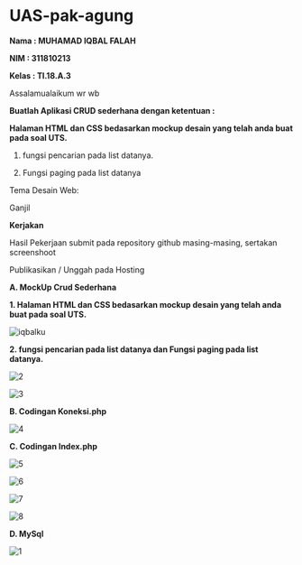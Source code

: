 # UAS-pak-agung

**Nama : MUHAMAD IQBAL FALAH**

**NIM : 311810213**

**Kelas : TI.18.A.3**

Assalamualaikum wr wb

**Buatlah Aplikasi CRUD sederhana dengan ketentuan :**

**Halaman HTML dan CSS bedasarkan mockup desain yang telah anda buat pada soal UTS.**

1. fungsi pencarian pada list datanya.

2. Fungsi paging pada list datanya

Tema Desain Web:


Ganjil

**Kerjakan**

Hasil Pekerjaan submit pada repository github masing-masing, sertakan screenshoot

Publikasikan / Unggah pada Hosting

**A. MockUp Crud Sederhana**

**1. Halaman HTML dan CSS bedasarkan mockup desain yang telah anda buat pada soal UTS.**


![iqbalku](https://user-images.githubusercontent.com/46512186/87241011-91cf0200-c3d3-11ea-8b49-dd43324c0822.png)

**2. fungsi pencarian pada list datanya dan Fungsi paging pada list datanya.**

![2](https://user-images.githubusercontent.com/46512186/87128164-5c35f600-c2b9-11ea-898a-0ed0b9b3b87a.png)

![3](https://user-images.githubusercontent.com/46512186/87128251-85568680-c2b9-11ea-9638-3fd57b705751.png)

**B. Codingan Koneksi.php**

![4](https://user-images.githubusercontent.com/46512186/87129421-81c3ff00-c2bb-11ea-8db8-d176ea7ad752.png)

**C. Codingan Index.php**

![5](https://user-images.githubusercontent.com/46512186/87129526-aae48f80-c2bb-11ea-9849-efe8bd48fa2b.png)

![6](https://user-images.githubusercontent.com/46512186/87129457-8ee0ee00-c2bb-11ea-80b7-aa4ddef98c2e.png)

![7](https://user-images.githubusercontent.com/46512186/87129477-999b8300-c2bb-11ea-9fb5-d36b2d5e2c6f.png)

![8](https://user-images.githubusercontent.com/46512186/87129487-9dc7a080-c2bb-11ea-8f81-62bc8f3ca741.png)


**D. MySql**

![1](https://user-images.githubusercontent.com/46512186/87127951-07927b00-c2b9-11ea-940d-0edc287662fd.png)

